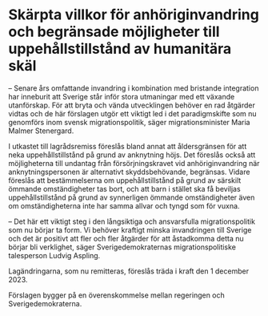 # Skärpta villkor för anhöriginvandring och begränsade möjligheter till uppehållstillstånd av humanitära skäl

– Senare års omfattande invandring i kombination med bristande integration har inneburit att Sverige står inför stora utmaningar med ett växande utanförskap. För att bryta och vända utvecklingen behöver en rad åtgärder vidtas och de här förslagen utgör ett viktigt led i det paradigmskifte som nu genomförs inom svensk migrationspolitik, säger migrationsminister Maria Malmer Stenergard.

I utkastet till lagrådsremiss föreslås bland annat att åldersgränsen för att neka uppehållstillstånd på grund av anknytning höjs. Det föreslås också att möjligheterna till undantag från försörjningskravet vid anhöriginvandring när anknytningspersonen är alternativt skyddsbehövande, begränsas. Vidare föreslås att bestämmelserna om uppehållstillstånd på grund av särskilt ömmande omständigheter tas bort, och att barn i stället ska få beviljas uppehållstillstånd på grund av synnerligen ömmande omständigheter även om omständigheterna inte har samma allvar och tyngd som för vuxna.

– Det här ett viktigt steg i den långsiktiga och ansvarsfulla migrationspolitik som nu börjar ta form. Vi behöver kraftigt minska invandringen till Sverige och det är positivt att fler och fler åtgärder för att åstadkomma detta nu börjar bli verklighet, säger Sverigedemokraternas migrationspolitiske talesperson Ludvig Aspling.

Lagändringarna, som nu remitteras, föreslås träda i kraft den 1 december 2023.

Förslagen bygger på en överenskommelse mellan regeringen och Sverigedemokraterna.
